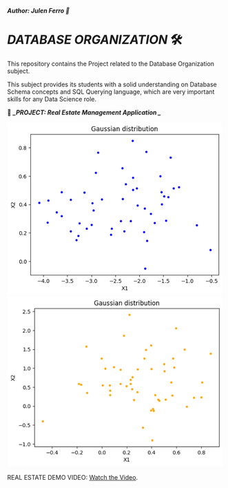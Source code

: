 ***Author: Julen Ferro 🚗***

# ***_DATABASE ORGANIZATION_*** 🛠️

This repository contains the Project related to the Database Organization subject.

This subject provides its students with a solid understanding on Database Schema concepts and SQL Querying language, which are very important skills for any Data Science role.

📁 ***_PROJECT: Real Estate Management Application _***

<img src="https://github.com/ferriitoo/MATH-569-Statistical-Learning/blob/main/images_hw1/gaussian_distribution_2.png" width="500"/><img src="https://github.com/ferriitoo/MATH-569-Statistical-Learning/blob/main/images_hw1/gaussian_distribution.png" width="500"/>  

REAL ESTATE DEMO VIDEO: 
[Watch the Video](https://drive.google.com/drive/u/0/folders/1bu0whKZvSFkIlFqUB_MOJAXnAntrfK1Z).

